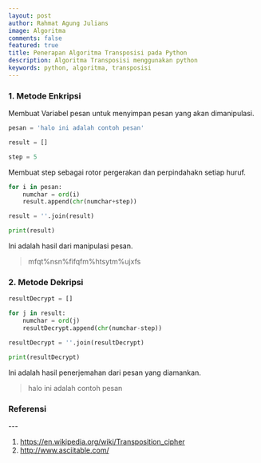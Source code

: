 ```yaml
---
layout: post
author: Rahmat Agung Julians
image: Algoritma
comments: false
featured: true
title: Penerapan Algoritma Transposisi pada Python
description: Algoritma Transposisi menggunakan python
keywords: python, algoritma, transposisi
---
```


### 1. Metode Enkripsi

Membuat Variabel pesan untuk menyimpan pesan yang akan dimanipulasi.

```python
pesan = 'halo ini adalah contoh pesan'
```

```python
result = []
```

```python
step = 5
```

Membuat step sebagai rotor pergerakan dan perpindahakn setiap huruf.

```python
for i in pesan:
    numchar = ord(i)
    result.append(chr(numchar+step))
```

```python
result = ''.join(result)
```

```python
print(result)
```

Ini adalah hasil dari manipulasi pesan.

> mfqt%nsn%fifqfm%htsytm%ujxfs

### 2. Metode Dekripsi

```python
resultDecrypt = []
```

```python
for j in result:
    numchar = ord(j)
    resultDecrypt.append(chr(numchar-step))
```

```python
resultDecrypt = ''.join(resultDecrypt)
```

```python
print(resultDecrypt)
```

Ini adalah hasil penerjemahan dari pesan yang diamankan.

> halo ini adalah contoh pesan

<h3 class="title-referensi"><b>Referensi</b></h3> 
--- 
<ol class="referensi">
    <li>
        <a href="https://en.wikipedia.org/wiki/Transposition_cipher">https://en.wikipedia.org/wiki/Transposition_cipher</a>
    </li>
    <li>
        <a href="http://www.asciitable.com/">http://www.asciitable.com/</a>
    </li>
</ol>
